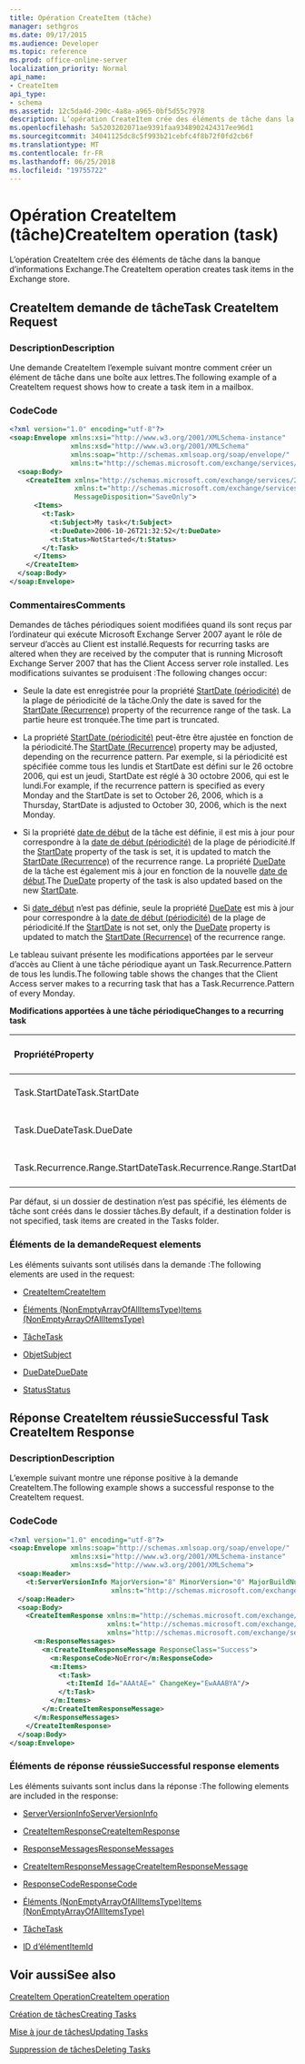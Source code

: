 ```yaml
---
title: Opération CreateItem (tâche)
manager: sethgros
ms.date: 09/17/2015
ms.audience: Developer
ms.topic: reference
ms.prod: office-online-server
localization_priority: Normal
api_name:
- CreateItem
api_type:
- schema
ms.assetid: 12c5da4d-290c-4a8a-a965-0bf5d55c7978
description: L’opération CreateItem crée des éléments de tâche dans la banque d’informations Exchange.
ms.openlocfilehash: 5a5203202071ae9391faa9348902424317ee96d1
ms.sourcegitcommit: 34041125dc8c5f993b21cebfc4f8b72f0fd2cb6f
ms.translationtype: MT
ms.contentlocale: fr-FR
ms.lasthandoff: 06/25/2018
ms.locfileid: "19755722"
---
```

# <a name="createitem-operation-task"></a><span data-ttu-id="bbe68-103">Opération CreateItem (tâche)</span><span class="sxs-lookup"><span data-stu-id="bbe68-103">CreateItem operation (task)</span></span>

<span data-ttu-id="bbe68-104">L’opération CreateItem crée des éléments de tâche dans la banque d’informations Exchange.</span><span class="sxs-lookup"><span data-stu-id="bbe68-104">The CreateItem operation creates task items in the Exchange store.</span></span>
  
## <a name="task-createitem-request"></a><span data-ttu-id="bbe68-105">CreateItem demande de tâche</span><span class="sxs-lookup"><span data-stu-id="bbe68-105">Task CreateItem Request</span></span>

### <a name="description"></a><span data-ttu-id="bbe68-106">Description</span><span class="sxs-lookup"><span data-stu-id="bbe68-106">Description</span></span>

<span data-ttu-id="bbe68-107">Une demande CreateItem l’exemple suivant montre comment créer un élément de tâche dans une boîte aux lettres.</span><span class="sxs-lookup"><span data-stu-id="bbe68-107">The following example of a CreateItem request shows how to create a task item in a mailbox.</span></span>
  
### <a name="code"></a><span data-ttu-id="bbe68-108">Code</span><span class="sxs-lookup"><span data-stu-id="bbe68-108">Code</span></span>

```XML
<?xml version="1.0" encoding="utf-8"?>
<soap:Envelope xmlns:xsi="http://www.w3.org/2001/XMLSchema-instance"
               xmlns:xsd="http://www.w3.org/2001/XMLSchema"
               xmlns:soap="http://schemas.xmlsoap.org/soap/envelope/"
               xmlns:t="http://schemas.microsoft.com/exchange/services/2006/types">
  <soap:Body>
    <CreateItem xmlns="http://schemas.microsoft.com/exchange/services/2006/messages"
                xmlns:t="http://schemas.microsoft.com/exchange/services/2006/types" 
                MessageDisposition="SaveOnly">
      <Items>
        <t:Task>
          <t:Subject>My task</t:Subject>
          <t:DueDate>2006-10-26T21:32:52</t:DueDate>
          <t:Status>NotStarted</t:Status>
        </t:Task>
      </Items>
    </CreateItem>
  </soap:Body>
</soap:Envelope>
```

### <a name="comments"></a><span data-ttu-id="bbe68-109">Commentaires</span><span class="sxs-lookup"><span data-stu-id="bbe68-109">Comments</span></span>

<span data-ttu-id="bbe68-110">Demandes de tâches périodiques soient modifiées quand ils sont reçus par l’ordinateur qui exécute Microsoft Exchange Server 2007 ayant le rôle de serveur d’accès au Client est installé.</span><span class="sxs-lookup"><span data-stu-id="bbe68-110">Requests for recurring tasks are altered when they are received by the computer that is running Microsoft Exchange Server 2007 that has the Client Access server role installed.</span></span> <span data-ttu-id="bbe68-111">Les modifications suivantes se produisent :</span><span class="sxs-lookup"><span data-stu-id="bbe68-111">The following changes occur:</span></span>
  
- <span data-ttu-id="bbe68-112">Seule la date est enregistrée pour la propriété [StartDate (périodicité)](startdate-recurrence.md) de la plage de périodicité de la tâche.</span><span class="sxs-lookup"><span data-stu-id="bbe68-112">Only the date is saved for the [StartDate (Recurrence)](startdate-recurrence.md) property of the recurrence range of the task.</span></span> <span data-ttu-id="bbe68-113">La partie heure est tronquée.</span><span class="sxs-lookup"><span data-stu-id="bbe68-113">The time part is truncated.</span></span> 
    
- <span data-ttu-id="bbe68-114">La propriété [StartDate (périodicité)](startdate-recurrence.md) peut-être être ajustée en fonction de la périodicité.</span><span class="sxs-lookup"><span data-stu-id="bbe68-114">The [StartDate (Recurrence)](startdate-recurrence.md) property may be adjusted, depending on the recurrence pattern.</span></span> <span data-ttu-id="bbe68-115">Par exemple, si la périodicité est spécifiée comme tous les lundis et StartDate est défini sur le 26 octobre 2006, qui est un jeudi, StartDate est réglé à 30 octobre 2006, qui est le lundi.</span><span class="sxs-lookup"><span data-stu-id="bbe68-115">For example, if the recurrence pattern is specified as every Monday and the StartDate is set to October 26, 2006, which is a Thursday, StartDate is adjusted to October 30, 2006, which is the next Monday.</span></span> 
    
- <span data-ttu-id="bbe68-116">Si la propriété [date de début](startdate.md) de la tâche est définie, il est mis à jour pour correspondre à la [date de début (périodicité)](startdate-recurrence.md) de la plage de périodicité.</span><span class="sxs-lookup"><span data-stu-id="bbe68-116">If the [StartDate](startdate.md) property of the task is set, it is updated to match the [StartDate (Recurrence)](startdate-recurrence.md) of the recurrence range.</span></span> <span data-ttu-id="bbe68-117">La propriété [DueDate](duedate.md) de la tâche est également mis à jour en fonction de la nouvelle [date de début](startdate.md).</span><span class="sxs-lookup"><span data-stu-id="bbe68-117">The [DueDate](duedate.md) property of the task is also updated based on the new [StartDate](startdate.md).</span></span>
    
- <span data-ttu-id="bbe68-118">Si [date_début](startdate.md) n’est pas définie, seule la propriété [DueDate](duedate.md) est mis à jour pour correspondre à la [date de début (périodicité)](startdate-recurrence.md) de la plage de périodicité.</span><span class="sxs-lookup"><span data-stu-id="bbe68-118">If the [StartDate](startdate.md) is not set, only the [DueDate](duedate.md) property is updated to match the [StartDate (Recurrence)](startdate-recurrence.md) of the recurrence range.</span></span> 
    
<span data-ttu-id="bbe68-119">Le tableau suivant présente les modifications apportées par le serveur d’accès au Client à une tâche périodique ayant un Task.Recurrence.Pattern de tous les lundis.</span><span class="sxs-lookup"><span data-stu-id="bbe68-119">The following table shows the changes that the Client Access server makes to a recurring task that has a Task.Recurrence.Pattern of every Monday.</span></span>
  
<span data-ttu-id="bbe68-120">**Modifications apportées à une tâche périodique**</span><span class="sxs-lookup"><span data-stu-id="bbe68-120">**Changes to a recurring task**</span></span>

|<span data-ttu-id="bbe68-121">**Propriété**</span><span class="sxs-lookup"><span data-stu-id="bbe68-121">**Property**</span></span>|<span data-ttu-id="bbe68-122">**Valeur d’origine**</span><span class="sxs-lookup"><span data-stu-id="bbe68-122">**Original Value**</span></span>|<span data-ttu-id="bbe68-123">**Valeur mise à jour**</span><span class="sxs-lookup"><span data-stu-id="bbe68-123">**Updated Value**</span></span>|
|:-----|:-----|:-----|
|<span data-ttu-id="bbe68-124">Task.StartDate</span><span class="sxs-lookup"><span data-stu-id="bbe68-124">Task.StartDate</span></span>  <br/> |<span data-ttu-id="bbe68-125">1er janvier 2006</span><span class="sxs-lookup"><span data-stu-id="bbe68-125">January 1, 2006</span></span>  <br/> |<span data-ttu-id="bbe68-126">30 octobre 2006</span><span class="sxs-lookup"><span data-stu-id="bbe68-126">October 30, 2006</span></span>  <br/> |
|<span data-ttu-id="bbe68-127">Task.DueDate</span><span class="sxs-lookup"><span data-stu-id="bbe68-127">Task.DueDate</span></span>  <br/> |<span data-ttu-id="bbe68-128">3 janvier 2006</span><span class="sxs-lookup"><span data-stu-id="bbe68-128">January 3, 2006</span></span>  <br/> |<span data-ttu-id="bbe68-129">1er novembre 2006</span><span class="sxs-lookup"><span data-stu-id="bbe68-129">November 1, 2006</span></span>  <br/> |
|<span data-ttu-id="bbe68-130">Task.Recurrence.Range.StartDate</span><span class="sxs-lookup"><span data-stu-id="bbe68-130">Task.Recurrence.Range.StartDate</span></span>  <br/> |<span data-ttu-id="bbe68-131">26 octobre 2006</span><span class="sxs-lookup"><span data-stu-id="bbe68-131">October 26, 2006</span></span>  <br/> |<span data-ttu-id="bbe68-132">30 octobre 2006</span><span class="sxs-lookup"><span data-stu-id="bbe68-132">October 30, 2006</span></span>  <br/> |
   
<span data-ttu-id="bbe68-133">Par défaut, si un dossier de destination n’est pas spécifié, les éléments de tâche sont créés dans le dossier tâches.</span><span class="sxs-lookup"><span data-stu-id="bbe68-133">By default, if a destination folder is not specified, task items are created in the Tasks folder.</span></span>
  
### <a name="request-elements"></a><span data-ttu-id="bbe68-134">Éléments de la demande</span><span class="sxs-lookup"><span data-stu-id="bbe68-134">Request elements</span></span>

<span data-ttu-id="bbe68-135">Les éléments suivants sont utilisés dans la demande :</span><span class="sxs-lookup"><span data-stu-id="bbe68-135">The following elements are used in the request:</span></span>
  
- [<span data-ttu-id="bbe68-136">CreateItem</span><span class="sxs-lookup"><span data-stu-id="bbe68-136">CreateItem</span></span>](createitem.md)
    
- [<span data-ttu-id="bbe68-137">Éléments (NonEmptyArrayOfAllItemsType)</span><span class="sxs-lookup"><span data-stu-id="bbe68-137">Items (NonEmptyArrayOfAllItemsType)</span></span>](items-nonemptyarrayofallitemstype.md)
    
- [<span data-ttu-id="bbe68-138">Tâche</span><span class="sxs-lookup"><span data-stu-id="bbe68-138">Task</span></span>](task.md)
    
- [<span data-ttu-id="bbe68-139">Objet</span><span class="sxs-lookup"><span data-stu-id="bbe68-139">Subject</span></span>](subject.md)
    
- [<span data-ttu-id="bbe68-140">DueDate</span><span class="sxs-lookup"><span data-stu-id="bbe68-140">DueDate</span></span>](duedate.md)
    
- [<span data-ttu-id="bbe68-141">Status</span><span class="sxs-lookup"><span data-stu-id="bbe68-141">Status</span></span>](status.md)
    
## <a name="successful-task-createitem-response"></a><span data-ttu-id="bbe68-142">Réponse CreateItem réussie</span><span class="sxs-lookup"><span data-stu-id="bbe68-142">Successful Task CreateItem Response</span></span>

### <a name="description"></a><span data-ttu-id="bbe68-143">Description</span><span class="sxs-lookup"><span data-stu-id="bbe68-143">Description</span></span>

<span data-ttu-id="bbe68-144">L’exemple suivant montre une réponse positive à la demande CreateItem.</span><span class="sxs-lookup"><span data-stu-id="bbe68-144">The following example shows a successful response to the CreateItem request.</span></span>
  
### <a name="code"></a><span data-ttu-id="bbe68-145">Code</span><span class="sxs-lookup"><span data-stu-id="bbe68-145">Code</span></span>

```XML
<?xml version="1.0" encoding="utf-8"?>
<soap:Envelope xmlns:soap="http://schemas.xmlsoap.org/soap/envelope/" 
               xmlns:xsi="http://www.w3.org/2001/XMLSchema-instance" 
               xmlns:xsd="http://www.w3.org/2001/XMLSchema">
  <soap:Header>
    <t:ServerVersionInfo MajorVersion="8" MinorVersion="0" MajorBuildNumber="653" MinorBuildNumber="0" 
                         xmlns:t="http://schemas.microsoft.com/exchange/services/2006/types"/>
  </soap:Header>
  <soap:Body>
    <CreateItemResponse xmlns:m="http://schemas.microsoft.com/exchange/services/2006/messages" 
                        xmlns:t="http://schemas.microsoft.com/exchange/services/2006/types" 
                        xmlns="http://schemas.microsoft.com/exchange/services/2006/messages">
      <m:ResponseMessages>
        <m:CreateItemResponseMessage ResponseClass="Success">
          <m:ResponseCode>NoError</m:ResponseCode>
          <m:Items>
            <t:Task>
              <t:ItemId Id="AAAtAE=" ChangeKey="EwAAABYA"/>
            </t:Task>
          </m:Items>
        </m:CreateItemResponseMessage>
      </m:ResponseMessages>
    </CreateItemResponse>
  </soap:Body>
</soap:Envelope>
```

### <a name="successful-response-elements"></a><span data-ttu-id="bbe68-146">Éléments de réponse réussie</span><span class="sxs-lookup"><span data-stu-id="bbe68-146">Successful response elements</span></span>

<span data-ttu-id="bbe68-147">Les éléments suivants sont inclus dans la réponse :</span><span class="sxs-lookup"><span data-stu-id="bbe68-147">The following elements are included in the response:</span></span>
  
- [<span data-ttu-id="bbe68-148">ServerVersionInfo</span><span class="sxs-lookup"><span data-stu-id="bbe68-148">ServerVersionInfo</span></span>](serverversioninfo.md)
    
- [<span data-ttu-id="bbe68-149">CreateItemResponse</span><span class="sxs-lookup"><span data-stu-id="bbe68-149">CreateItemResponse</span></span>](createitemresponse.md)
    
- [<span data-ttu-id="bbe68-150">ResponseMessages</span><span class="sxs-lookup"><span data-stu-id="bbe68-150">ResponseMessages</span></span>](responsemessages.md)
    
- [<span data-ttu-id="bbe68-151">CreateItemResponseMessage</span><span class="sxs-lookup"><span data-stu-id="bbe68-151">CreateItemResponseMessage</span></span>](createitemresponsemessage.md)
    
- [<span data-ttu-id="bbe68-152">ResponseCode</span><span class="sxs-lookup"><span data-stu-id="bbe68-152">ResponseCode</span></span>](responsecode.md)
    
- [<span data-ttu-id="bbe68-153">Éléments (NonEmptyArrayOfAllItemsType)</span><span class="sxs-lookup"><span data-stu-id="bbe68-153">Items (NonEmptyArrayOfAllItemsType)</span></span>](items-nonemptyarrayofallitemstype.md)
    
- [<span data-ttu-id="bbe68-154">Tâche</span><span class="sxs-lookup"><span data-stu-id="bbe68-154">Task</span></span>](task.md)
    
- [<span data-ttu-id="bbe68-155">ID d’élément</span><span class="sxs-lookup"><span data-stu-id="bbe68-155">ItemId</span></span>](itemid.md)
    
## <a name="see-also"></a><span data-ttu-id="bbe68-156">Voir aussi</span><span class="sxs-lookup"><span data-stu-id="bbe68-156">See also</span></span>



[<span data-ttu-id="bbe68-157">CreateItem Operation</span><span class="sxs-lookup"><span data-stu-id="bbe68-157">CreateItem operation</span></span>](createitem-operation.md)


[<span data-ttu-id="bbe68-158">Création de tâches</span><span class="sxs-lookup"><span data-stu-id="bbe68-158">Creating Tasks</span></span>](http://msdn.microsoft.com/library/0ef97334-e8a0-4f67-a23a-dd9e2bbad49f%28Office.15%29.aspx)
  
[<span data-ttu-id="bbe68-159">Mise à jour de tâches</span><span class="sxs-lookup"><span data-stu-id="bbe68-159">Updating Tasks</span></span>](http://msdn.microsoft.com/library/0a1bf360-d40c-4a99-929b-4c73a14394d5%28Office.15%29.aspx)
  
[<span data-ttu-id="bbe68-160">Suppression de tâches</span><span class="sxs-lookup"><span data-stu-id="bbe68-160">Deleting Tasks</span></span>](http://msdn.microsoft.com/library/a3d7e25f-8a35-4901-b1d9-d31f418ab340%28Office.15%29.aspx)

